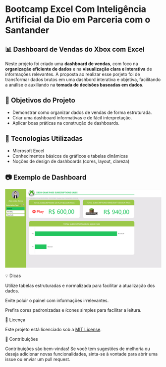 # Bootcamp Excel Com Inteligência Artificial da Dio em Parceria com o Santander

## 📊 Dashboard de Vendas do Xbox com Excel

Neste projeto foi criado uma **dashboard de vendas**, com foco na **organização eficiente de dados** e na **visualização clara e interativa** de informações relevantes. A proposta ao realizar esse porjeto foi de transformar dados brutos em uma dashbord interativa e objetiva, facilitando a análise e auxiliando na **tomada de decisões baseadas em dados**.

## 🎯 Objetivos do Projeto

- Demonstrar como organizar dados de vendas de forma estruturada.
- Criar uma dashboard informativas e de fácil interpretação.
- Aplicar boas práticas na construção de dashboards.

## 🧰 Tecnologias Utilizadas

- Microsoft Excel
- Conhecimentos básicos de gráficos e tabelas dinâmicas
- Noções de design de dashboards (cores, layout, clareza)

## 📷 Exemplo de Dashboard

<img src="imagens/exemplo_dashboard.png" alt="Dashboard de Vendas em Excel" width="600"/>

💡 Dicas

Utilize tabelas estruturadas e normalizada para facilitar a atualização dos dados.

Evite poluir o painel com informações irrelevantes.

Prefira cores padronizadas e ícones simples para facilitar a leitura.

📄 Licença

Este projeto está licenciado sob a [MIT License](LICENSE).

🤝 Contribuições

Contribuições são bem-vindas! Se você tem sugestões de melhoria ou deseja adicionar novas funcionalidades, sinta-se à vontade para abrir uma issue ou enviar um pull request.